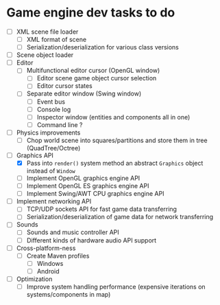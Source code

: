 # Game engine dev tasks to do
- [ ] XML scene file loader
  - [ ] XML format of scene
  - [ ] Serialization/deserialization for various class versions
- [ ] Scene object loader
- [ ] Editor
  - [ ] Multifunctional editor cursor (OpenGL window)
    - [ ] Editor scene game object cursor selection
    - [ ] Editor cursor states
  - [ ] Separate editor window (Swing window)
    - [ ] Event bus
    - [ ] Console log
    - [ ] Inspector window (entities and components all in one)
    - [ ] Command line ?
- [ ] Physics improvements
  - [ ] Chop world scene into squares/partitions and store them in tree (QuadTree/Octree)
- [ ] Graphics API
  - [x] Pass into `render()` system method an abstract `Graphics` object instead of `Window`
  - [ ] Implement OpenGL graphics engine API
  - [ ] Implement OpenGL ES graphics engine API
  - [ ] Implement Swing/AWT CPU graphics engine API
- [ ] Implement networking API
  - [ ] TCP/UDP sockets API for fast game data transferring
  - [ ] Serialization/deserialization of game data for network transferring
- [ ] Sounds
  - [ ] Sounds and music controller API
  - [ ] Different kinds of hardware audio API support
- [ ] Cross-platform-ness
  - [ ] Create Maven profiles
    - [ ] Windows
    - [ ] Android
- [ ] Optimization
  - [ ] Improve system handling performance (expensive iterations on systems/components in map)